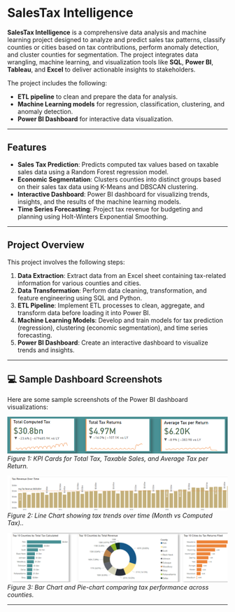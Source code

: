 # SalesTax Intelligence

**SalesTax Intelligence** is a comprehensive data analysis and machine learning project designed to analyze and predict sales tax patterns, classify counties or cities based on tax contributions, perform anomaly detection, and cluster counties for segmentation. The project integrates data wrangling, machine learning, and visualization tools like **SQL**, **Power BI**, **Tableau**, and **Excel** to deliver actionable insights to stakeholders.

The project includes the following:
- **ETL pipeline** to clean and prepare the data for analysis.
- **Machine Learning models** for regression, classification, clustering, and anomaly detection.
- **Power BI Dashboard** for interactive data visualization.

---

## Features

- **Sales Tax Prediction**: Predicts computed tax values based on taxable sales data using a Random Forest regression model.
- **Economic Segmentation**: Clusters counties into distinct groups based on their sales tax data using K-Means and DBSCAN clustering.
- **Interactive Dashboard**: Power BI dashboard for visualizing trends, insights, and the results of the machine learning models.
- **Time Series Forecasting**: Project tax revenue for budgeting and planning using Holt-Winters Exponential Smoothing.



---

## Project Overview

This project involves the following steps:
1. **Data Extraction**: Extract data from an Excel sheet containing tax-related information for various counties and cities.
2. **Data Transformation**: Perform data cleaning, transformation, and feature engineering using SQL and Python.
3. **ETL Pipeline**: Implement ETL processes to clean, aggregate, and transform data before loading it into Power BI.
4. **Machine Learning Models**: Develop and train models for tax prediction (regression), clustering (economic segmentation), and time series forecasting.
5. **Power BI Dashboard**: Create an interactive dashboard to visualize trends and insights.


---
## 💻 Sample Dashboard Screenshots

Here are some sample screenshots of the Power BI dashboard visualizations:

![KPI Cards for Tax Insights](assets/screenshots/kpi_cards.png)
*Figure 1: KPI Cards for Total Tax, Taxable Sales, and Average Tax per Return.*

![Tax Trend Over Time](assets/screenshots/sales_trend.png)
*Figure 2: Line Chart showing tax trends over time (Month vs Computed Tax)..*

![Product (County/City) Tax Performance](assets/screenshots/product_performance.png)
*Figure 3: Bar Chart and Pie-chart comparing tax performance across counties.*

---



